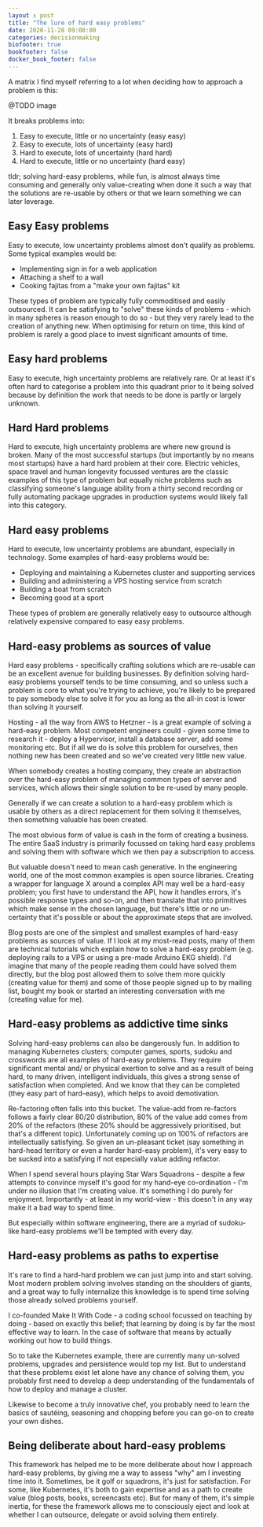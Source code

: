 ```yaml
---
layout : post
title: "The lure of hard easy problems"
date: 2020-11-28 09:00:00
categories: decisionmaking
biofooter: true
bookfooter: false
docker_book_footer: false
---
```


A matrix I find myself referring to a lot when deciding how to approach a problem is this:

@TODO image

It breaks problems into:

1. Easy to execute, little or no uncertainty (easy easy)
2. Easy to execute, lots of uncertainty (easy hard)
3. Hard to execute, lots of uncertainty (hard hard) 
2. Hard to execute, little or no uncertainty (hard easy)

tldr; solving hard-easy problems, while fun, is almost always time consuming and generally only value-creating when done it such a way that the solutions are re-usable by others or that we learn something we can later leverage.

<!--more-->

## Easy Easy problems

Easy to execute, low uncertainty problems almost don't qualify as problems. Some typical examples would be:

- Implementing sign in for a web application
- Attaching a shelf to a wall
- Cooking fajitas from a "make your own fajitas" kit

These types of problem are typically fully commoditised and easily outsourced. It can be satisfying to "solve" these kinds of problems - which in many spheres is reason enough to do so - but they very rarely lead to the creation of anything new. When optimising for return on time, this kind of problem is rarely a good place to invest significant amounts of time.

## Easy hard problems

Easy to execute, high uncertainty problems are relatively rare. Or at least it's often hard to categorise a problem into this quadrant prior to it being solved because by definition the work that needs to be done is partly or largely unknown.

## Hard Hard problems

Hard to execute, high uncertainty problems are where new ground is broken. Many of the most successful startups (but importantly by no means most startups) have a hard hard problem at their core. Electric vehicles, space travel and human longevity focussed ventures are the classic examples of this type of problem but equally niche problems such as classifying someone's language ability from a thirty second recording or fully automating package upgrades in production systems would likely fall into this category.

## Hard easy problems

Hard to execute, low uncertainty problems are abundant, especially in technology. Some examples of hard-easy problems would be:

- Deploying and maintaining a Kubernetes cluster and supporting services
- Building and administering a VPS hosting service from scratch
- Building a boat from scratch
- Becoming good at a sport

These types of problem are generally relatively easy to outsource although relatively expensive compared to easy easy problems. 

## Hard-easy problems as sources of value

Hard easy problems - specifically crafting solutions which are re-usable can be an excellent avenue for building businesses. By definition solving hard-easy problems yourself tends to be time consuming, and so unless such a problem is core to what you're trying to achieve, you're likely to be prepared to pay somebody else to solve it for you as long as the all-in cost is lower than solving it yourself.

Hosting - all the way from AWS to Hetzner - is a great example of solving a hard-easy problem. Most competent engineers could - given some time to research it - deploy a Hypervisor, install a database server, add some monitoring etc. But if all we do is solve this problem for ourselves, then nothing new has been created and so we've created very little new value.

When somebody creates a hosting company, they create an abstraction over the hard-easy problem of managing common types of server and services, which allows their single solution to be re-used by many people.

Generally if we can create a solution to a hard-easy problem which is usable by others as a direct replacement for them solving it themselves, then something valuable has been created.

The most obvious form of value is cash in the form of creating a business. The entire SaaS industry is primarily focussed on taking hard easy problems and solving them with software which we then pay a subscription to access.

But valuable doesn't need to mean cash generative. In the engineering world, one of the most common examples is open source libraries. Creating a wrapper for language X around a complex API may well be a hard-easy problem; you first have to understand the API, how it handles errors, it's possible response types and so-on, and then translate that into primitives which make sense in the chosen language, but there's little or no un-certainty that it's possible or about the approximate steps that are involved.

Blog posts are one of the simplest and smallest examples of hard-easy problems as sources of value. If I look at my most-read posts, many of them are technical tutorials which explain how to solve a hard-easy problem (e.g. deploying rails to a VPS or using a pre-made Arduino EKG shield). I'd imagine that many of the people reading them could have solved them directly, but the blog post allowed them to solve them more quickly (creating value for them) and some of those people signed up to by mailing list, bought my book or started an interesting conversation with me (creating value for me). 

## Hard-easy problems as addictive time sinks

Solving hard-easy problems can also be dangerously fun. In addition to managing Kubernetes clusters; computer games, sports, sudoku and crosswords are all examples of hard-easy problems. They require significant mental and/ or physical exertion to solve and as a result of being hard, to many driven, intelligent individuals, this gives a strong sense of satisfaction when completed. And we know that they can be completed (they easy part of hard-easy), which helps to avoid demotivation.

Re-factoring often falls into this bucket. The value-add from re-factors follows a fairly clear 80/20 distribution, 80% of the value add comes from 20% of the refactors (these 20% should be aggressively prioritised, but that's a different topic). Unfortunately coming up on 100% of refactors are intellectually satisfying. So given an un-pleasant ticket (say something in hard-head territory or even a harder hard-easy problem), it's very easy to be sucked into a satisfying if not especially value adding refactor.

When I spend several hours playing Star Wars Squadrons - despite a few attempts to convince myself it's good for my hand-eye co-ordination - I'm under no illusion that I'm creating value. It's something I do purely for enjoyment. Importantly - at least in my world-view - this doesn't in any way make it a bad way to spend time.

But especially within software engineering, there are a myriad of sudoku-like hard-easy problems we'll be tempted with every day.

## Hard-easy problems as paths to expertise

It's rare to find a hard-hard problem we can just jump into and start solving. Most modern problem solving involves standing on the shoulders of giants, and a great way to fully internalize this knowledge is to spend time solving those already solved problems yourself.

I co-founded Make It With Code - a coding school focussed on teaching by doing - based on exactly this belief; that learning by doing is by far the most effective way to learn. In the case of software that means by actually working out how to build things.

So to take the Kubernetes example, there are currently many un-solved problems, upgrades and persistence would top my list. But to understand that these problems exist let alone have any chance of solving them, you probably first need to develop a deep understanding of the fundamentals of how to deploy and manage a cluster.

Likewise to become a truly innovative chef, you probably need to learn the basics of sautéing, seasoning and chopping before you can go-on to create your own dishes.

## Being deliberate about hard-easy problems

This framework has helped me to be more deliberate about how I approach hard-easy problems, by giving me a way to assess "why" am I investing time into it. Sometimes, be it golf or squadrons, it's just for satisfaction. For some, like Kubernetes, it's both to gain expertise and as a path to create value (blog posts, books, screencasts etc). But for many of them, it's simple inertia, for these the framework allows me to consciously eject and look at whether I can outsource, delegate or avoid solving them entirely.